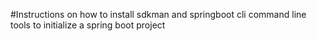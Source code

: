 #Instructions 
on how to install sdkman and springboot cli
command line tools to initialize a spring boot project